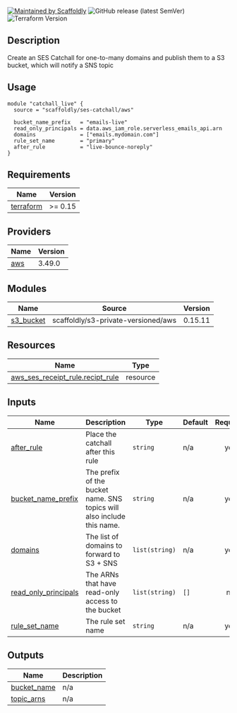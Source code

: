 [![Maintained by Scaffoldly](https://img.shields.io/badge/maintained%20by-scaffoldly-blueviolet)](https://github.com/scaffoldly)
![GitHub release (latest SemVer)](https://img.shields.io/github/v/release/scaffoldly/terraform-aws-ses-catchall)
![Terraform Version](https://img.shields.io/badge/tf-%3E%3D0.15.0-blue.svg)

## Description

Create an SES Catchall for one-to-many domains and publish them to a S3 bucket, which will notify a SNS topic

## Usage

```hcl
module "catchall_live" {
  source = "scaffoldly/ses-catchall/aws"

  bucket_name_prefix   = "emails-live"
  read_only_principals = data.aws_iam_role.serverless_emails_api.arn
  domains              = ["emails.mydomain.com"]
  rule_set_name        = "primary"
  after_rule           = "live-bounce-noreply"
}
```

<!-- BEGIN_TF_DOCS -->
## Requirements

| Name | Version |
|------|---------|
| <a name="requirement_terraform"></a> [terraform](#requirement\_terraform) | >= 0.15 |

## Providers

| Name | Version |
|------|---------|
| <a name="provider_aws"></a> [aws](#provider\_aws) | 3.49.0 |

## Modules

| Name | Source | Version |
|------|--------|---------|
| <a name="module_s3_bucket"></a> [s3\_bucket](#module\_s3\_bucket) | scaffoldly/s3-private-versioned/aws | 0.15.11 |

## Resources

| Name | Type |
|------|------|
| [aws_ses_receipt_rule.recipt_rule](https://registry.terraform.io/providers/hashicorp/aws/latest/docs/resources/ses_receipt_rule) | resource |

## Inputs

| Name | Description | Type | Default | Required |
|------|-------------|------|---------|:--------:|
| <a name="input_after_rule"></a> [after\_rule](#input\_after\_rule) | Place the catchall after this rule | `string` | n/a | yes |
| <a name="input_bucket_name_prefix"></a> [bucket\_name\_prefix](#input\_bucket\_name\_prefix) | The prefix of the bucket name. SNS topics will also include this name. | `string` | n/a | yes |
| <a name="input_domains"></a> [domains](#input\_domains) | The list of domains to forward to S3 + SNS | `list(string)` | n/a | yes |
| <a name="input_read_only_principals"></a> [read\_only\_principals](#input\_read\_only\_principals) | The ARNs that have read-only access to the bucket | `list(string)` | `[]` | no |
| <a name="input_rule_set_name"></a> [rule\_set\_name](#input\_rule\_set\_name) | The rule set name | `string` | n/a | yes |

## Outputs

| Name | Description |
|------|-------------|
| <a name="output_bucket_name"></a> [bucket\_name](#output\_bucket\_name) | n/a |
| <a name="output_topic_arns"></a> [topic\_arns](#output\_topic\_arns) | n/a |
<!-- END_TF_DOCS -->
